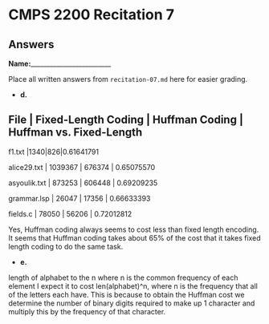 # CMPS 2200 Recitation 7
## Answers

**Name:**_________________________


Place all written answers from `recitation-07.md` here for easier grading.



- **d.**

File | Fixed-Length Coding | Huffman Coding | Huffman vs. Fixed-Length
----------------------------------------------------------------------
f1.txt    |1340|826|0.61641791


alice29.txt    |         1039367            |      676374          | 0.65075570


asyoulik.txt    |           873253          |        606448        | 0.69209235


grammar.lsp    |         26047            |        17356        | 0.66633393


fields.c    |          78050           |        56206        | 0.72012812

Yes, Huffman coding always seems to cost less than fixed length encoding. It seems that Huffman coding takes about 65% of the cost that it takes fixed length coding to do the same task.


- **e.**

length of alphabet to the n where n is the common frequency of each element
I expect it to cost len(alphabet)^n, where n is the frequency that all of the letters each have. This is because to obtain the Huffman cost we determine the number of binary digits required to make up 1 character and multiply this by the frequency of that character.

